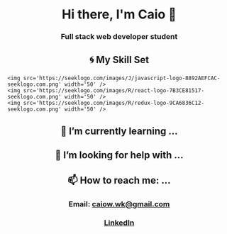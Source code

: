 # <div align=center>Hi there, I'm Caio 👋</div>
### <div align=center>Full stack web developer student</div>


## <div align=center>:cyclone: My Skill Set</div>
### <div align=center>
    <img src='https://seeklogo.com/images/J/javascript-logo-8892AEFCAC-seeklogo.com.png' width='50' />
    <img src='https://seeklogo.com/images/R/react-logo-7B3CE81517-seeklogo.com.png' width='50' />
    <img src='https://seeklogo.com/images/R/redux-logo-9CA6836C12-seeklogo.com.png' width='50' />
 


## <div align=center>:book: I’m currently learning ...</div>
### <div align=center></div>

## <div align=center>🤔 I’m looking for help with ...</div>
### <div align=center></div>

## <div align=center>📫 How to reach me: ...</div>
### <div align=center>Email: caiow.wk@gmail.com</div>
### <div align=center>[LinkedIn](https://www.linkedin.com/in/kxk/)</div>
